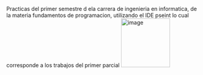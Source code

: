 Practicas del primer semestre d ela carrera de ingenieria en informatica, de la materia fundamentos de programacion, utilizando el IDE pseint
lo cual corresponde a los trabajos del primer parcial
<img width="128" height="128" alt="image" src="https://github.com/user-attachments/assets/cbd2d72c-c539-4587-a6c5-04007e5c20c2" />
